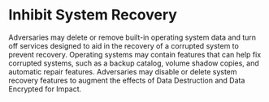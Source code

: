 # Inhibit System Recovery

Adversaries may delete or remove built-in operating system data and turn off services designed to aid in the recovery of a corrupted system to prevent recovery. Operating systems may contain features that can help fix corrupted systems, such as a backup catalog, volume shadow copies, and automatic repair features. Adversaries may disable or delete system recovery features to augment the effects of Data Destruction and Data Encrypted for Impact.
